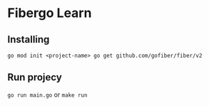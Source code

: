 # Fibergo Learn

## Installing 
`
go mod init <project-name>
go get github.com/gofiber/fiber/v2
`

## Run projecy 

`
go run main.go
`
or
`
make run
`